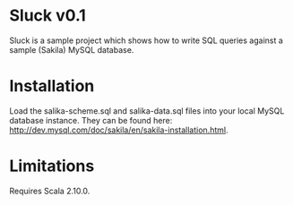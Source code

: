 Sluck v0.1
==========

Sluck is a sample project which shows how to write SQL queries against a sample (Sakila) MySQL database.


Installation
============

Load the salika-scheme.sql and salika-data.sql files into your local MySQL database instance.  They can be found here: http://dev.mysql.com/doc/sakila/en/sakila-installation.html.


Limitations
===========

Requires Scala 2.10.0.

